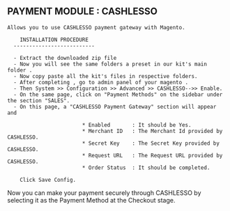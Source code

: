 
 PAYMENT MODULE : CASHLESSO
---------------------------
	Allows you to use CASHLESSO payment gateway with Magento.
	
	    INSTALLATION PROCEDURE
	  --------------------------
	  
	  - Extract the downloaded zip file 
	  - Now you will see the same folders a preset in our kit's main folder .
	  - Now copy paste all the kit's files in respective folders.
	  - After completing , go to admin panel of your magento .
      - Then System >> Configuration >> Advanced >> CASHLESSO-->> Enable.
	  - On the same page, click on "Payment Methods" on the sidebar under the section "SALES".
	  - On this page, a "CASHLESSO Payment Gateway" section will appear and
      
							* Enabled	    : It should be Yes.
							* Merchant ID   : The Merchant Id provided by CASHLESSO.
							* Secret Key    : The Secret Key provided by CASHLESSO.
							* Request URL   : The Request URL provided by CASHLESSO.
						    * Order Status  : It should be completed.
							
		Click Save Config.

Now you can make your payment securely through CASHLESSO by selecting it as the Payment Method at the Checkout stage.
  
